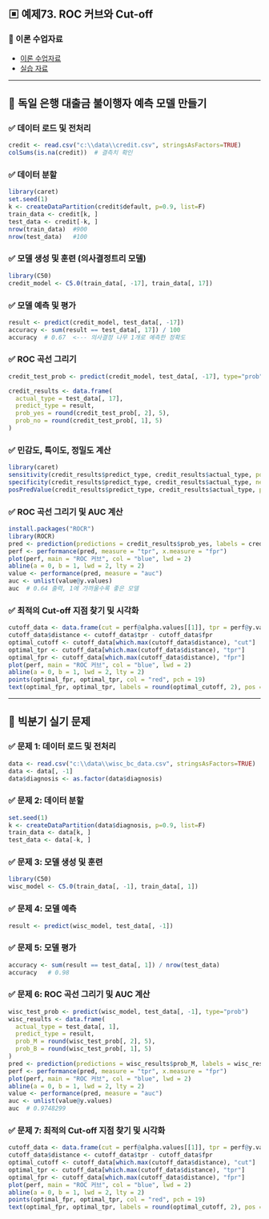 ## ▣ 예제73. ROC 커브와 Cut-off

### 🔹 이론 수업자료
- [이론 수업자료](https://cafe.daum.net/oracleoracle/Sotv/851)
- [실습 자료](https://cafe.daum.net/oracleoracle/Sotv/854)

---

## 🔹 독일 은행 대출금 불이행자 예측 모델 만들기

### ✅ 데이터 로드 및 전처리
```r
credit <- read.csv("c:\\data\\credit.csv", stringsAsFactors=TRUE)
colSums(is.na(credit))  # 결측치 확인
```

### ✅ 데이터 분할
```r
library(caret)
set.seed(1)
k <- createDataPartition(credit$default, p=0.9, list=F)
train_data <- credit[k, ]
test_data <- credit[-k, ]
nrow(train_data)  #900
nrow(test_data)   #100
```

### ✅ 모델 생성 및 훈련 (의사결정트리 모델)
```r
library(C50)
credit_model <- C5.0(train_data[, -17], train_data[, 17])
```

### ✅ 모델 예측 및 평가
```r
result <- predict(credit_model, test_data[, -17])
accuracy <- sum(result == test_data[, 17]) / 100
accuracy  # 0.67  <--- 의사결정 나무 1개로 예측한 정확도
```

### ✅ ROC 곡선 그리기
```r
credit_test_prob <- predict(credit_model, test_data[, -17], type="prob")

credit_results <- data.frame(
  actual_type = test_data[, 17],
  predict_type = result,
  prob_yes = round(credit_test_prob[, 2], 5),
  prob_no = round(credit_test_prob[, 1], 5)
)
```

### ✅ 민감도, 특이도, 정밀도 계산
```r
library(caret)
sensitivity(credit_results$predict_type, credit_results$actual_type, positive='yes')
specificity(credit_results$predict_type, credit_results$actual_type, negative='no')
posPredValue(credit_results$predict_type, credit_results$actual_type, positive='yes')
```

### ✅ ROC 곡선 그리기 및 AUC 계산
```r
install.packages("ROCR")
library(ROCR)
pred <- prediction(predictions = credit_results$prob_yes, labels = credit_results$actual_type)
perf <- performance(pred, measure = "tpr", x.measure = "fpr")
plot(perf, main = "ROC 커브", col = "blue", lwd = 2)
abline(a = 0, b = 1, lwd = 2, lty = 2)
value <- performance(pred, measure = "auc")
auc <- unlist(value@y.values)
auc  # 0.64 출력, 1에 가까울수록 좋은 모델
```

### ✅ 최적의 Cut-off 지점 찾기 및 시각화
```r
cutoff_data <- data.frame(cut = perf@alpha.values[[1]], tpr = perf@y.values[[1]], fpr = perf@x.values[[1]])
cutoff_data$distance <- cutoff_data$tpr - cutoff_data$fpr
optimal_cutoff <- cutoff_data[which.max(cutoff_data$distance), "cut"]
optimal_tpr <- cutoff_data[which.max(cutoff_data$distance), "tpr"]
optimal_fpr <- cutoff_data[which.max(cutoff_data$distance), "fpr"]
plot(perf, main = "ROC 커브", col = "blue", lwd = 2)
abline(a = 0, b = 1, lwd = 2, lty = 2)
points(optimal_fpr, optimal_tpr, col = "red", pch = 19)
text(optimal_fpr, optimal_tpr, labels = round(optimal_cutoff, 2), pos = 4, col = "red")
```

---

## 🔹 빅분기 실기 문제

### ✅ 문제 1: 데이터 로드 및 전처리
```r
data <- read.csv("c:\\data\\wisc_bc_data.csv", stringsAsFactors=TRUE)
data <- data[, -1]
data$diagnosis <- as.factor(data$diagnosis)
```

### ✅ 문제 2: 데이터 분할
```r
set.seed(1)
k <- createDataPartition(data$diagnosis, p=0.9, list=F)
train_data <- data[k, ]
test_data <- data[-k, ]
```

### ✅ 문제 3: 모델 생성 및 훈련
```r
library(C50)
wisc_model <- C5.0(train_data[, -1], train_data[, 1])
```

### ✅ 문제 4: 모델 예측
```r
result <- predict(wisc_model, test_data[, -1])
```

### ✅ 문제 5: 모델 평가
```r
accuracy <- sum(result == test_data[, 1]) / nrow(test_data)
accuracy   # 0.98
```

### ✅ 문제 6: ROC 곡선 그리기 및 AUC 계산
```r
wisc_test_prob <- predict(wisc_model, test_data[, -1], type="prob")
wisc_results <- data.frame(
  actual_type = test_data[, 1],
  predict_type = result,
  prob_M = round(wisc_test_prob[, 2], 5),
  prob_B = round(wisc_test_prob[, 1], 5)
)
pred <- prediction(predictions = wisc_results$prob_M, labels = wisc_results$actual_type)
perf <- performance(pred, measure = "tpr", x.measure = "fpr")
plot(perf, main = "ROC 커브", col = "blue", lwd = 2)
abline(a = 0, b = 1, lwd = 2, lty = 2)
value <- performance(pred, measure = "auc")
auc <- unlist(value@y.values)
auc  # 0.9748299
```

### ✅ 문제 7: 최적의 Cut-off 지점 찾기 및 시각화
```r
cutoff_data <- data.frame(cut = perf@alpha.values[[1]], tpr = perf@y.values[[1]], fpr = perf@x.values[[1]])
cutoff_data$distance <- cutoff_data$tpr - cutoff_data$fpr
optimal_cutoff <- cutoff_data[which.max(cutoff_data$distance), "cut"]
optimal_tpr <- cutoff_data[which.max(cutoff_data$distance), "tpr"]
optimal_fpr <- cutoff_data[which.max(cutoff_data$distance), "fpr"]
plot(perf, main = "ROC 커브", col = "blue", lwd = 2)
abline(a = 0, b = 1, lwd = 2, lty = 2)
points(optimal_fpr, optimal_tpr, col = "red", pch = 19)
text(optimal_fpr, optimal_tpr, labels = round(optimal_cutoff, 2), pos = 4, col = "red")
```

